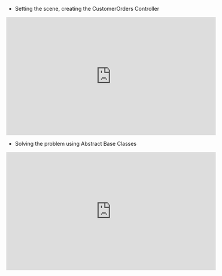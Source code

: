﻿* Setting the scene, creating the CustomerOrders Controller
<iframe width="560" height="315" src="https://www.youtube.com/embed/bUSmhP5SvMc?list=PL1DEQjXG2xnJWRyX6XqHOgPY9exyDLz8a" frameborder="0" allowfullscreen></iframe>

* Solving the problem using Abstract Base Classes
<iframe width="560" height="315" src="https://www.youtube.com/embed/lx0demy4xe4?list=PL1DEQjXG2xnJWRyX6XqHOgPY9exyDLz8a" frameborder="0" allowfullscreen></iframe>